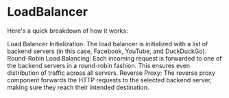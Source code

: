 # LoadBalancer

Here's a quick breakdown of how it works:

Load Balancer Initialization: The load balancer is initialized with a list of backend servers (in this case, Facebook, YouTube, and DuckDuckGo).
Round-Robin Load Balancing: Each incoming request is forwarded to one of the backend servers in a round-robin fashion. This ensures even distribution of traffic across all servers.
Reverse Proxy: The reverse proxy component forwards the HTTP requests to the selected backend server, making sure they reach their intended destination.
